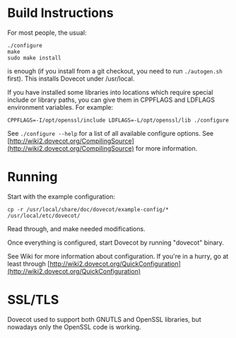 Build Instructions
==================

For most people, the usual:

```
./configure
make
sudo make install
```

is enough (if you install from a git checkout, you need to run `./autogen.sh` first). This installs Dovecot under /usr/local.

If you have installed some libraries into locations which require special include or library paths, you can give them in CPPFLAGS and LDFLAGS environment variables. For example:

`CPPFLAGS=-I/opt/openssl/include LDFLAGS=-L/opt/openssl/lib ./configure`

See `./configure --help` for a list of all available configure options.
See [http://wiki2.dovecot.org/CompilingSource](http://wiki2.dovecot.org/CompilingSource) for more information.

Running
=======

Start with the example configuration:

```
cp -r /usr/local/share/doc/dovecot/example-config/* /usr/local/etc/dovecot/
```

Read through, and make needed modifications.

Once everything is configured, start Dovecot by running "dovecot" binary.

See Wiki for more information about configuration. If you're in a hurry, go at least through [http://wiki2.dovecot.org/QuickConfiguration](http://wiki2.dovecot.org/QuickConfiguration)

SSL/TLS
=======

Dovecot used to support both GNUTLS and OpenSSL libraries, but nowadays only the OpenSSL code is working.
